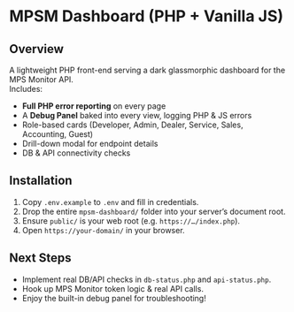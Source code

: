 # MPSM Dashboard (PHP + Vanilla JS)

## Overview

A lightweight PHP front-end serving a dark glassmorphic dashboard for the MPS Monitor API.  
Includes:

- **Full PHP error reporting** on every page  
- A **Debug Panel** baked into every view, logging PHP & JS errors  
- Role-based cards (Developer, Admin, Dealer, Service, Sales, Accounting, Guest)  
- Drill-down modal for endpoint details  
- DB & API connectivity checks  

## Installation

1. Copy `.env.example` to `.env` and fill in credentials.  
2. Drop the entire `mpsm-dashboard/` folder into your server’s document root.  
3. Ensure `public/` is your web root (e.g. `https://…/index.php`).  
4. Open `https://your-domain/` in your browser.

## Next Steps

- Implement real DB/API checks in `db-status.php` and `api-status.php`.  
- Hook up MPS Monitor token logic & real API calls.  
- Enjoy the built-in debug panel for troubleshooting!

